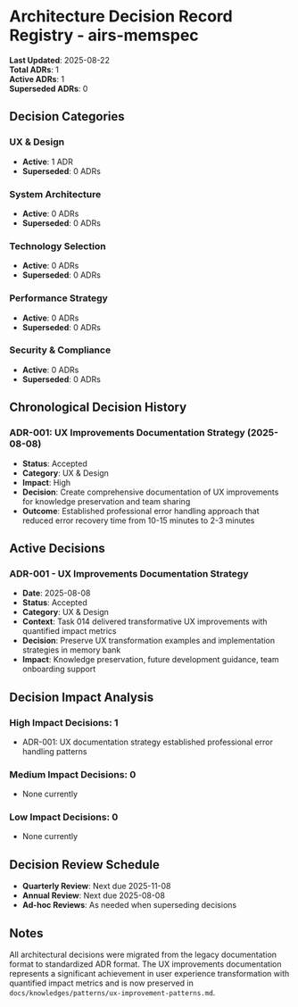 # Architecture Decision Record Registry - airs-memspec

**Last Updated**: 2025-08-22  
**Total ADRs**: 1  
**Active ADRs**: 1  
**Superseded ADRs**: 0

## Decision Categories

### UX & Design
- **Active**: 1 ADR
- **Superseded**: 0 ADRs

### System Architecture
- **Active**: 0 ADRs
- **Superseded**: 0 ADRs

### Technology Selection  
- **Active**: 0 ADRs
- **Superseded**: 0 ADRs

### Performance Strategy
- **Active**: 0 ADRs
- **Superseded**: 0 ADRs

### Security & Compliance
- **Active**: 0 ADRs
- **Superseded**: 0 ADRs

## Chronological Decision History

### ADR-001: UX Improvements Documentation Strategy (2025-08-08)
- **Status**: Accepted
- **Category**: UX & Design
- **Impact**: High
- **Decision**: Create comprehensive documentation of UX improvements for knowledge preservation and team sharing
- **Outcome**: Established professional error handling approach that reduced error recovery time from 10-15 minutes to 2-3 minutes

## Active Decisions

### ADR-001 - UX Improvements Documentation Strategy
- **Date**: 2025-08-08
- **Status**: Accepted
- **Category**: UX & Design
- **Context**: Task 014 delivered transformative UX improvements with quantified impact metrics
- **Decision**: Preserve UX transformation examples and implementation strategies in memory bank
- **Impact**: Knowledge preservation, future development guidance, team onboarding support

## Decision Impact Analysis

### High Impact Decisions: 1
- ADR-001: UX documentation strategy established professional error handling patterns

### Medium Impact Decisions: 0
- None currently

### Low Impact Decisions: 0
- None currently

## Decision Review Schedule

- **Quarterly Review**: Next due 2025-11-08
- **Annual Review**: Next due 2025-08-08
- **Ad-hoc Reviews**: As needed when superseding decisions

## Notes

All architectural decisions were migrated from the legacy documentation format to standardized ADR format. The UX improvements documentation represents a significant achievement in user experience transformation with quantified impact metrics and is now preserved in `docs/knowledges/patterns/ux-improvement-patterns.md`.
